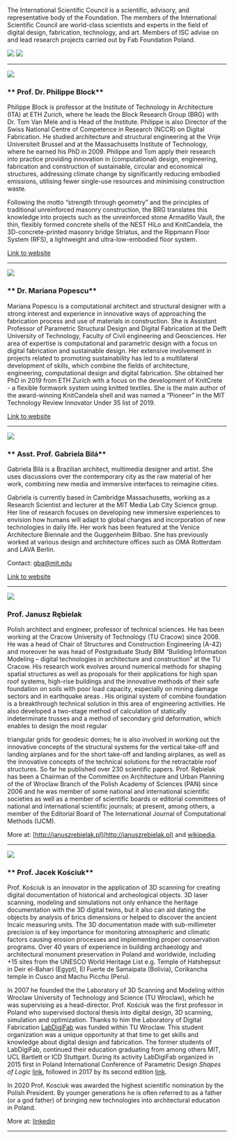 The International Scientific Council is a scientific, advisory, and representative body of the Foundation. The members of the International Scientific Council are world-class scientists and experts in the field of digital design, fabrication, technology, and art. Members of ISC advise on and lead research projects carried out by Fab Foundation Poland.

![](../assets/research/ffp1.png)
![](../assets/research/ffp2.png)





____________________________
![](../assets/research/philippe-block.png)
### ** Prof. Dr. Philippe Block**

Philippe Block is professor at the Institute of Technology in Architecture (ITA) at ETH Zurich, where he leads the Block Research Group (BRG) with Dr. Tom Van Mele and is Head of the Institute. Philippe is also Director of the Swiss National Centre of Competence in Research (NCCR) on Digital Fabrication. He studied architecture and structural engineering at the Vrije Universiteit Brussel and at the Massachusetts Institute of Technology, where he earned his PhD in 2009. Philippe and Tom apply their research into practice providing innovation in (computational) design, engineering, fabrication and construction of sustainable, circular and economical structures, addressing climate change by significantly reducing embodied emissions, utilising fewer single-use resources and minimising construction waste.

Following the motto “strength through geometry” and the principles of traditional unreinforced masonry construction, the BRG translates this knowledge into projects such as the unreinforced stone Armadillo Vault, the thin, flexibly formed concrete shells of the NEST HiLo and KnitCandela, the 3D-concrete-printed masonry bridge Striatus, and the Rippmann Floor System (RFS), a lightweight and ultra-low-embodied floor system.

[Link to website](https://block.arch.ethz.ch/)
____________________________





![](../assets/research/MarianaPopescu.jpg)
### ** Dr. Mariana Popescu**

Mariana Popescu is a computational architect and structural designer with a strong interest and experience in innovative ways of approaching the fabrication process and use of materials in construction. She is Assistant Professor of Parametric Structural Design
and Digital Fabrication at the Delft University of Technology, Faculty of Civil engineering and Geosciences. Her area of expertise is computational and parametric design with a focus on digital fabrication and sustainable design. Her extensive involvement
in projects related to promoting sustainability has led to a multilateral development of skills, which combine the fields of architecture, engineering, computational design and digital fabrication. She obtained her PhD in 2019 from ETH Zurich with a focus
on the development of KnitCrete - a flexible formwork system using knitted textiles. She is the main author of the award-winning KnitCandela shell and was named a “Pioneer” in the MIT Technology Review Innovator Under 35 list of 2019.

[Link to website](http://maadpope.com/)


____________________________

![](../assets/research/GabiBila.png)
### ** Asst. Prof.  Gabriela Bìlá**

Gabriela Bìlá is a Brazilian architect, multimedia designer and artist. She uses discussions over the contemporary city as the raw material of her work, combining new media and immersive interfaces to reimagine cities.

Gabriela is currently based in Cambridge Massachusetts, working as a Research Scientist and lecturer at the MIT Media Lab City Science group. Her line of research focuses on developing new immersive experiences to envision how humans will adapt to global changes and incorporation of new technologies in daily life. Her work has been featured at the Venice Architecture Biennale and the Guggenheim Bilbao. She has previously worked at various design and architecture offices such as OMA Rotterdam and LAVA Berlin.

Contact: gba@mit.edu

[Link to website](https://www.media.mit.edu/people/gba/overview/)

____________________________

![](../assets/research/janusz-rebielak.jpg)
### **Prof. Janusz Rębielak**

Polish architect and engineer, professor of technical sciences. He has been working at
the Cracow University of Technology (TU
Cracow) since 2008. He was a head of Chair
of Structures and Construction Engineering
(A-42) and moreover he was head of
Postgraduate Study BIM “Building Information
Modeling – digital technologies in
architecture and construction” at the TU
Cracow.
His research work evolves around numerical
methods for shaping spatial structures as
well as proposals for their applications for
high span roof systems, high-rise buildings
and the innovative methods of their safe
foundation on soils with poor load capacity,
especially on mining damage sectors and in
earthquake areas . His original system of
combine foundation is a breakthrough
technical solution in this area of
engineering activities. He also developed a
two-stage method of calculation of
statically indeterminate trusses and a
method of secondary grid deformation, which
enables to design the most regular

triangular grids for geodesic domes; he is
also involved in working out the innovative
concepts of the structural systems for the
vertical take-off and landing airplanes and
for the short take-off and landing
airplanes, as well as the innovative
concepts of the technical solutions for the
retractable roof structures. So far he
published over 230 scientific papers.
Prof. Rębielak has been a Chairman of the
Committee on Architecture and Urban Planning
of the of Wroclaw Branch of the Polish Academy
of Sciences (PAN) since 2006 and he was member
of some national and international scientific
societies as well as a member of scientific
boards or editorial committees of national and
international scientific journals; at present,
among others, a member of the Editorial Board of
The International Journal of Computational
Methods (IJCM).

More at: [http://januszrebielak.pl](http://januszrebielak.pl) and [wikipedia](https://pl.wikipedia.org/wiki/Janusz_R%C4%99bielak).


____________________________
![](../assets/research/jacek-kosciuk.jpg)
### ** Prof. Jacek Kościuk**

Prof. Kościuk is an innovator in the application of 3D scanning for creating digital documentation of historical and archeological objects. 3D laser scanning, modeling and simulations not only enhance the heritage documentation with the 3D digital twins, but it also can aid dating the objects by analysis of brics dimensions or helped to discover the ancient Incaic measuring units. The 3D documentation made with sub-millimeter precision is of key importance for monitoring atmospheric and climatic factors causing erosion processes and implementing proper conservation programs. Over 40 years of experience in building archaeology and architectural monument preservation in Poland and worldwide, including +15 sites from the UNESCO World Heritage List e.g.  Temple of Hatshepsut in Deir el-Bahari (Egypt), El Fuerte de Samaipata (Bolivia), Corikancha temple in Cusco and  Machu Picchu (Peru).

In 2007 he founded the  the Laboratory of 3D Scanning and Modeling within Wroclaw University of Technology and Science (TU Wroclaw), which he was supervising as a head-director. Prof. Kościuk was the first professor in Poland who supervised doctoral thesis into digital design, 3D scanning, simulation and optimization. Thanks to him the Laboratory of Digital Fabrication [LabDigiFab](https://labdigifab.wordpress.com/) was funded within TU Wroclaw. This student organization was a unique opportunity at that time to get skills and knowledge about digital design and fabrication. The former students of LabDigiFab, continued their education graduating from among others MIT, UCL Bartlett or ICD Stuttgart.  During its activity LabDigiFab organized in 2015 first in Poland International Conference of Parametric Design *Shapes of Logic* [link](https://shapesoflogic.wordpress.com/), followed in 2017 by its second edition [link](https://es-la.facebook.com/shapesoflogic/).

In 2020 Prof. Kosciuk was awarded the highest scientific nomination by the Polish President. By younger generations he is often referred to as a father (or a god father) of bringing new technologies into architectural education in Poland.

More at: [linkedin](https://www.linkedin.com/in/jacek-ko%C5%9Bciuk-1347452/)



____________________________
